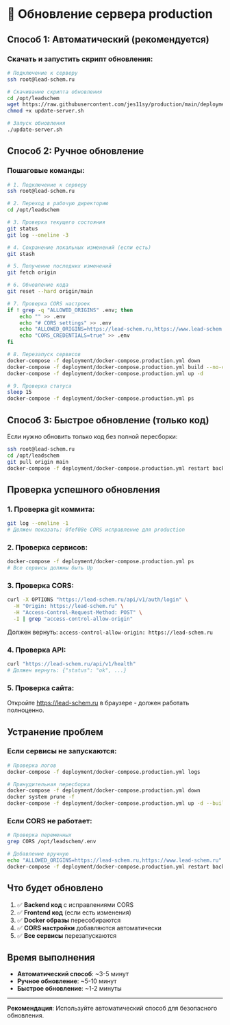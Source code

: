 # 🚀 Обновление сервера production

## Способ 1: Автоматический (рекомендуется)

### Скачать и запустить скрипт обновления:

```bash
# Подключение к серверу
ssh root@lead-schem.ru

# Скачивание скрипта обновления
cd /opt/leadschem
wget https://raw.githubusercontent.com/jes11sy/production/main/deployment/update-server.sh
chmod +x update-server.sh

# Запуск обновления
./update-server.sh
```

## Способ 2: Ручное обновление

### Пошаговые команды:

```bash
# 1. Подключение к серверу
ssh root@lead-schem.ru

# 2. Переход в рабочую директорию
cd /opt/leadschem

# 3. Проверка текущего состояния
git status
git log --oneline -3

# 4. Сохранение локальных изменений (если есть)
git stash

# 5. Получение последних изменений
git fetch origin

# 6. Обновление кода
git reset --hard origin/main

# 7. Проверка CORS настроек
if ! grep -q "ALLOWED_ORIGINS" .env; then
    echo "" >> .env
    echo "# CORS settings" >> .env
    echo "ALLOWED_ORIGINS=https://lead-schem.ru,https://www.lead-schem.ru" >> .env
    echo "CORS_CREDENTIALS=true" >> .env
fi

# 8. Перезапуск сервисов
docker-compose -f deployment/docker-compose.production.yml down
docker-compose -f deployment/docker-compose.production.yml build --no-cache
docker-compose -f deployment/docker-compose.production.yml up -d

# 9. Проверка статуса
sleep 15
docker-compose -f deployment/docker-compose.production.yml ps
```

## Способ 3: Быстрое обновление (только код)

Если нужно обновить только код без полной пересборки:

```bash
ssh root@lead-schem.ru
cd /opt/leadschem
git pull origin main
docker-compose -f deployment/docker-compose.production.yml restart backend frontend
```

## Проверка успешного обновления

### 1. Проверка git коммита:
```bash
git log --oneline -1
# Должен показать: 0fef08e CORS исправление для production
```

### 2. Проверка сервисов:
```bash
docker-compose -f deployment/docker-compose.production.yml ps
# Все сервисы должны быть Up
```

### 3. Проверка CORS:
```bash
curl -X OPTIONS "https://lead-schem.ru/api/v1/auth/login" \
  -H "Origin: https://lead-schem.ru" \
  -H "Access-Control-Request-Method: POST" \
  -I | grep "access-control-allow-origin"
```
Должен вернуть: `access-control-allow-origin: https://lead-schem.ru`

### 4. Проверка API:
```bash
curl "https://lead-schem.ru/api/v1/health"
# Должен вернуть: {"status": "ok", ...}
```

### 5. Проверка сайта:
Откройте https://lead-schem.ru в браузере - должен работать полноценно.

## Устранение проблем

### Если сервисы не запускаются:
```bash
# Проверка логов
docker-compose -f deployment/docker-compose.production.yml logs

# Принудительная пересборка
docker-compose -f deployment/docker-compose.production.yml down
docker system prune -f
docker-compose -f deployment/docker-compose.production.yml up -d --build
```

### Если CORS не работает:
```bash
# Проверка переменных
grep CORS /opt/leadschem/.env

# Добавление вручную
echo "ALLOWED_ORIGINS=https://lead-schem.ru,https://www.lead-schem.ru" >> .env
docker-compose -f deployment/docker-compose.production.yml restart backend
```

## Что будет обновлено

1. ✅ **Backend код** с исправлениями CORS
2. ✅ **Frontend код** (если есть изменения)
3. ✅ **Docker образы** пересобираются
4. ✅ **CORS настройки** добавляются автоматически
5. ✅ **Все сервисы** перезапускаются

## Время выполнения

- **Автоматический способ**: ~3-5 минут
- **Ручное обновление**: ~5-10 минут
- **Быстрое обновление**: ~1-2 минуты

---

**Рекомендация**: Используйте автоматический способ для безопасного обновления. 